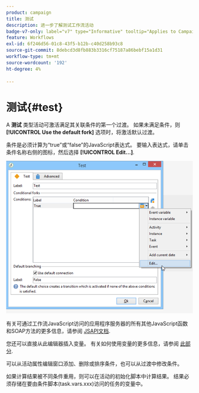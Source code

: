 ```yaml
---
product: campaign
title: 测试
description: 进一步了解测试工作流活动
badge-v7-only: label="v7" type="Informative" tooltip="Applies to Campaign Classic v7 only"
feature: Workflows
exl-id: 6f246d56-01c8-43f5-b12b-c40d258b93c8
source-git-commit: 8debcd3d8fb883b3316cf75187a86bebf15a1d31
workflow-type: tm+mt
source-wordcount: '192'
ht-degree: 4%

---
```


# 测试{#test}



A **测试** 类型活动可激活满足其关联条件的第一个过渡。 如果未满足条件，则 **[!UICONTROL Use the default fork]** 选项时，将激活默认过渡。

条件是必须计算为“true”或“false”的JavaScript表达式。 要输入表达式，请单击条件名称右侧的图标，然后选择 **[!UICONTROL Edit...]**.

![](assets/edit_test.png)

有关可通过工作流JavaScript访问的应用程序服务器的所有其他JavaScript函数和SOAP方法的更多信息，请参阅 [JSAPI文档](https://experienceleague.adobe.com/developer/campaign-api/api/index.html?lang=zh-Hans).

您还可以直接从此编辑器插入变量。 有关如何使用变量的更多信息，请参阅 [此部分](javascript-scripts-and-templates.md#variables).

可以从活动属性编辑窗口添加、删除或排序条件，也可以从过渡中修改条件。

如果计算结果被不同条件重用，则可以在活动的初始化脚本中计算结果。 结果必须存储在要由条件脚本(task.vars.xxx)访问的任务的变量中。
